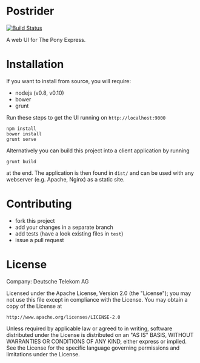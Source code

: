 # Postrider

[![Build Status](https://travis-ci.org/TelekomCloud/postrider.png)](https://travis-ci.org/TelekomCloud/postrider.png)

A web UI for The Pony Express.

# Installation

If you want to install from source, you will require:

* nodejs (v0.8, v0.10)
* bower
* grunt

Run these steps to get the UI running on `http://localhost:9000`

    npm install
    bower install
    grunt serve

Alternatively you can build this project into a client application by running

    grunt build

at the end. The application is then found in `dist/` and can be used with any webserver (e.g. Apache, Nginx) as a static site.


# Contributing

* fork this project
* add your changes in a separate branch
* add tests (have a look existing files in `test`)
* issue a pull request


# License

Company: Deutsche Telekom AG

Licensed under the Apache License, Version 2.0 (the "License");
you may not use this file except in compliance with the License.
You may obtain a copy of the License at

    http://www.apache.org/licenses/LICENSE-2.0

Unless required by applicable law or agreed to in writing, software
distributed under the License is distributed on an "AS IS" BASIS,
WITHOUT WARRANTIES OR CONDITIONS OF ANY KIND, either express or implied.
See the License for the specific language governing permissions and
limitations under the License.

